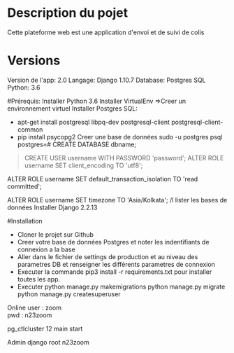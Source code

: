 # Description du pojet
Cette plateforme web est une application d'envoi et de suivi de colis

# Versions
Version de l'app: 2.0
Langage: Django 1.10.7
Database: Postgres SQL
Python: 3.6

#Prérequis:
Installer Python 3.6
Installer VirtualEnv =>Creer un environnement virtuel
Installer Postgres SQL:
- apt-get install postgresql libpq-dev postgresql-client postgresql-client-common
- pip install psycopg2
Creer une base de données 
sudo -u postgres psql
postgres=# CREATE DATABASE dbname;
> CREATE USER username WITH PASSWORD 'password';
ALTER ROLE username SET client_encoding TO 'utf8'; 

ALTER ROLE username SET default_transaction_isolation TO 'read committed'; 

ALTER ROLE username SET timezone TO 'Asia/Kolkata';
/l lister les bases de données
Installer Django 2.2.13

#Installation
- Cloner le projet sur Github
- Creer votre base de données Postgres et noter les indentifiants de connexion a la base
- Aller dans le fichier de settings de production et au niveau des parametres DB et renseigner les différents parametres de connexion
- Executer la commande pip3 install -r requirements.txt pour installer toutes les app.
- Executer 
python manage.py  makemigrations
python manage.py migrate
python manage.py createsuperuser 

Online
user : zoom  
pwd : n23zoom

pg_ctlcluster 12 main start

Admin django root n23zoom  
